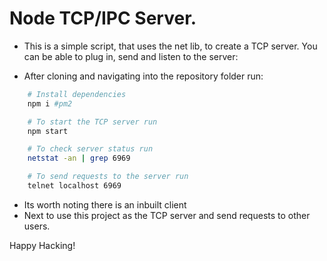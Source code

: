# Node TCP/IPC Server.

- This is a simple script, that uses the net lib, to create a TCP server. You can be able to plug in, send and listen to the server:

- After cloning and navigating into the repository folder run:

```sh
    # Install dependencies
    npm i #pm2

    # To start the TCP server run
    npm start

    # To check server status run
    netstat -an | grep 6969

    # To send requests to the server run
    telnet localhost 6969
```
- Its worth noting there is an inbuilt client
- Next to use this project as the TCP server and send requests to other users.

Happy Hacking!